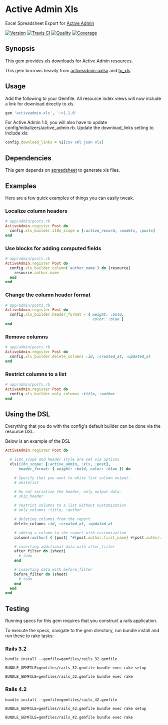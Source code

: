 # Active Admin Xls

Excel Spreadsheet Export for [Active Admin]

[![Version][rubygems_badge]][rubygems]
[![Travis CI][travis_badge]][travis]
[![Quality][codeclimate_badge]][codeclimate]
[![Coverage][codecov_badge]][codecov]

## Synopsis

This gem provides xls downloads for Active Admin resources.

This gem borrows heavily from [activeadmin-axlsx] and [to_xls].

## Usage

Add the following to your Gemfile. All resource index views will now include a link for download directly to xls.

```ruby
gem 'activeadmin-xls', '~>1.1.0'
```

For Active Admin 1.0, you will also have to update config/initializers/active_admin.rb.  Update the download\_links setting to include xls:

```ruby
config.download_links = %i[csv xml json xls]
```

## Dependencies

This gem depends on [spreadsheet] to generate xls files.

## Examples

Here are a few quick examples of things you can easily tweak.

### Localize column headers

```ruby
# app/admin/posts.rb
ActiveAdmin.register Post do
  config.xls_builder.i18n_scope = [:active_record, :models, :posts]
end
```

### Use blocks for adding computed fields

```ruby
# app/admin/posts.rb
ActiveAdmin.register Post do
  config.xls_builder.column('author_name') do |resource|
    resource.author.name
  end
end
```

### Change the column header format

```ruby
# app/admin/posts.rb
ActiveAdmin.register Post do
  config.xls_builder.header_format = { weight: :bold,
                                       color: :blue }
end
```

### Remove columns

```ruby
# app/admin/posts.rb
ActiveAdmin.register Post do
  config.xls_builder.delete_columns :id, :created_at, :updated_at
end
```

### Restrict columns to a list

```ruby
# app/admin/posts.rb
ActiveAdmin.register Post do
  config.xls_builder.only_columns :title, :author
end
```

## Using the DSL

Everything that you do with the config's default builder can be done via
the resource DSL.

Below is an example of the DSL

```ruby
ActiveAdmin.register Post do

  # i18n_scope and header style are set via options
  xls(i18n_scope: [:active_admin, :xls, :post],
      header_format: { weight: :bold, color: :blue }) do

    # Specify that you want to white list column output.
    # whitelist

    # Do not serialize the header, only output data.
    # skip_header

    # restrict columns to a list without customization
    # only_columns :title, :author

    # deleting columns from the report
    delete_columns :id, :created_at, :updated_at

    # adding a column to the report with customization
    column(:author) { |post| "#{post.author.first_name} #{post.author.last_name}" }

    # inserting additional data with after_filter
    after_filter do |sheet|
      # todo
    end

    # inserting data with before_filter
    before_filter do |sheet|
      # todo
    end
  end
end
```

## Testing

Running specs for this gem requires that you construct a rails application.

To execute the specs, navigate to the gem directory, run bundle install and run these to rake tasks:

### Rails 3.2

```text
bundle install --gemfile=gemfiles/rails_32.gemfile
```

```text
BUNDLE_GEMFILE=gemfiles/rails_32.gemfile bundle exec rake setup
```

```text
BUNDLE_GEMFILE=gemfiles/rails_32.gemfile bundle exec rake
```

### Rails 4.2

```text
bundle install --gemfile=gemfiles/rails_42.gemfile
```

```text
BUNDLE_GEMFILE=gemfiles/rails_42.gemfile bundle exec rake setup
```

```text
BUNDLE_GEMFILE=gemfiles/rails_42.gemfile bundle exec rake
```

[Active Admin]:https://www.activeadmin.info/
[activeadmin-axlsx]:https://github.com/randym/activeadmin-axlsx
[to_xls]:https://github.com/splendeo/to_xls
[spreadsheet]:https://github.com/zdavatz/spreadsheet

[rubygems_badge]: https://img.shields.io/gem/v/activeadmin-xls.svg
[rubygems]: https://rubygems.org/gems/activeadmin-xls
[travis_badge]: https://img.shields.io/travis/thambley/activeadmin-xls/master.svg
[travis]: https://travis-ci.org/thambley/activeadmin-xls
[codeclimate_badge]: https://api.codeclimate.com/v1/badges/e294712bac54d4520182/maintainability
[codeclimate]: https://codeclimate.com/github/thambley/activeadmin-xls/maintainability
[codecov_badge]: https://codecov.io/gh/thambley/activeadmin-xls/branch/master/graph/badge.svg
[codecov]: https://codecov.io/gh/thambley/activeadmin-xls